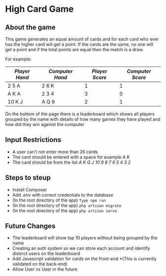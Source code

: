 # High Card Game

## About the game

This game generates an equal amount of cards and for each card who ever has the higher card will get a point. If the cards are the same, no one will get a point and if the total points are equal then the match is a draw.

For example:

*Player Hand* | *Computer Hand* | *Player Score* | *Computer Score*
-------------------|-------------------|----------|----------
2 5 A | 2 6 K | 1 | 1
A K A | 2 3 4 | 3 | 0
10 K J | A Q 9 | 2 |  1

On the bottom of the page there is a leaderboard which shows all players grouped by the name with details of how many games they have played and how did they win against the computer

## Input Restrictions

* A user can't not enter more than 26 cards
* The card should be entered with a space for example *A K* 
* The card should be from the list *A K Q J 10 9 8 7 6 5 4 3 2*

## Steps to steup

* Install Composer
* Add .env with correct credentials to the database
* (In the root directory of the app) ```Type npm run```
* (In the root directory of the app) ```php artisan migrate```
* (In the root directory of the app) ```php artisan serve```

## Future Changes

* The leaderboard will show top 10 players without being grouped by the name
* Creating an auth system so we can store each account and identify distinct users on the leaderboard
* Add Javascript validation for cards on the front-end *(This is currently validated on the back-end)
* Allow User vs User in the future
